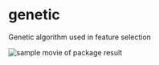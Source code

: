 # genetic
Genetic algorithm used in feature selection


![sample movie of package result](sample/movie.gif)
